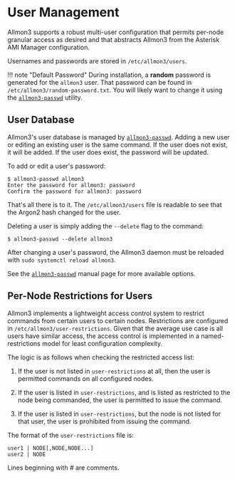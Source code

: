 # User Management
Allmon3 supports a robust multi-user configuration that  permits per-node granular access as desired and that abstracts Allmon3 from the Asterisk AMI Manager configuration.

Usernames and passwords are stored in `/etc/allmon3/users`.

!!! note "Default Password"
    During installation, a **random** password is generated for the `allmon3` user. That password can be found in `/etc/allmon3/random-password.txt`. You will likely want to change it using the [`allmon3-passwd`](../mans/allmon3-passwd.md) utility.

## User Database
Allmon3's user database is managed by [`allmon3-passwd`](../mans/allmon3-passwd.md). Adding a new user or editing an existing user is the same command. If the user does not exist, it will be added. If the user does exist, the password will be updated. 

To add or edit a user's password: 

```
$ allmon3-passwd allmon3
Enter the password for allmon3: password
Confirm the password for allmon3: password
```

That's all there is to it. The `/etc/allmon3/users` file is readable to see that the Argon2 hash changed for the user.

Deleting a user is simply adding the `--delete` flag to the command:

```
$ allmon3-passwd --delete allmon3
```

After changing a user's password, the Allmon3 daemon must be reloaded with `sudo systemctl reload allmon3`.

See the [`allmon3-passwd`](../mans/allmon3-passwd.md) manual page for more available options.

## Per-Node Restrictions for Users
Allmon3 implements a lightweight access control system to restrict commands from certain users to certain nodes. Restrictions are configured in `/etc/allmon3/user-restrictions`. Given that the average use case is all users have similar access, the access control is implemented in a named-restrictions model for least configuration complexity.

The logic is as follows when checking the restricted access list:

1. If the user is not listed in `user-restrictions` at all, then the user is permitted commands on all configured nodes.

2. If the user is listed in `user-restrictions`, and is listed as restricted to the node being commanded, the user is permitted to issue the command.

3. If the user is listed in `user-restrictions`, but the node is not listed for that user, the user is prohibited from issuing the command.

The format of the `user-restrictions` file is:

```
user1 | NODE[,NODE,NODE...]
user2 | NODE

```

Lines beginning with # are comments.
